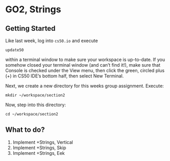 # GO2, Strings

## Getting Started

Like last week, log into `cs50.io` and execute


    update50

within a terminal window to make sure your workspace is up-to-date. If you somehow closed your terminal window (and can’t find it!), make sure that Console is checked under the View menu, then click the green, circled plus (+) in CS50 IDE’s bottom half, then select New Terminal.

Next, we create a new directory for this weeks group assignment. Execute:


    mkdir ~/workspace/section2

Now, step into this directory:


    cd ~/workspace/section2


## What to do?
1. Implement +Strings, Vertical 
2. Implement +Strings, Skip 
3. Implement +Strings, Eek 

